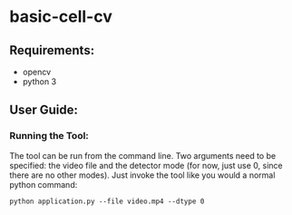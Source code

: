 # basic-cell-cv

## Requirements:
 - opencv
 - python 3

## User Guide:

### Running the Tool:
The tool can be run from the command line. Two arguments need to be specified: the video file and the detector mode (for now, just use 0, since there are no other modes).
Just invoke the tool like you would a normal python command:
```
python application.py --file video.mp4 --dtype 0
```
